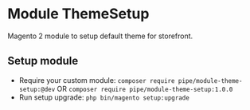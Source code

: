 # Module ThemeSetup

Magento 2 module to setup default theme for storefront.

## Setup module

- Require your custom module: `composer require pipe/module-theme-setup:@dev` OR `composer require pipe/module-theme-setup:1.0.0`
- Run setup upgrade: `php bin/magento setup:upgrade`

